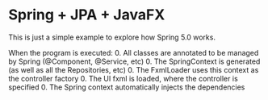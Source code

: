 # Spring + JPA + JavaFX

This is just a simple example to explore how Spring 5.0 works.

When the program is executed:
0. All classes are annotated to be managed by Spring (@Component, @Service, etc)
0. The SpringContext is generated (as well as all the Repositories, etc)
0. The FxmlLoader uses this context as the controller factory
0. The UI fxml is loaded, where the controller is specified
0. The Spring context automatically injects the dependencies



